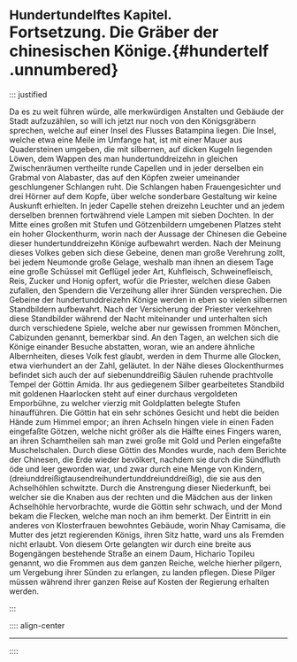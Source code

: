 # <small>Hundertundelftes Kapitel.</small><br />Fortsetzung. Die Gräber der chinesischen Könige.{#hundertelf .unnumbered}

::: justified

Da es zu weit führen würde, alle merkwürdigen Anstalten und Gebäude der Stadt
aufzuzählen, so will ich jetzt nur noch von den Königsgräbern sprechen, welche
auf einer Insel des Flusses Batampina liegen. Die Insel, welche etwa eine Meile
im Umfange hat, ist mit einer Mauer aus Quadersteinen umgeben, die mit
silbernen, auf dicken Kugeln liegenden Löwen, dem Wappen des man
hundertunddreizehn in gleichen Zwischenräumen vertheilte runde Capellen und in
jeder derselben ein Grabmal von Alabaster, das auf den Köpfen zweier umeinander
geschlungener Schlangen ruht. Die Schlangen haben Frauengesichter und drei
Hörner auf dem Kopfe, über welche sonderbare Gestaltung wir keine Auskunft
erhielten. In jeder Capelle stehen dreizehn Leuchter und an jedem derselben
brennen fortwährend viele Lampen mit sieben Dochten. In der Mitte eines großen
mit Stufen und Götzenbildern umgebenen Platzes steht ein hoher Glockenthurm,
worin nach der Aussage der Chinesen die Gebeine dieser hundertunddreizehn Könige
aufbewahrt werden. Nach der Meinung dieses Volkes geben sich diese Gebeine,
denen man große Verehrung zollt, bei jedem Neumonde große Gelage, weshalb man
ihnen an diesem Tage eine große Schüssel mit Geflügel jeder Art, Kuhfleisch,
Schweinefleisch, Reis, Zucker und Honig opfert, wofür die Priester, welchen
diese Gaben zufallen, den Spendern die Verzeihung aller ihrer Sünden
versprechen. Die Gebeine der hundertunddreizehn Könige werden in eben so vielen
silbernen Standbildern aufbewahrt. Nach der Versicherung der Priester verkehren
diese Standbilder während der Nacht miteinander und unterhalten sich durch
verschiedene Spiele, welche aber nur gewissen frommen Mönchen, Cabizunden
genannt, bemerkbar sind. An den Tagen, an welchen sich die Könige einander
Besuche abstatten, woran, wie an andere ähnliche Albernheiten, dieses Volk fest
glaubt, werden in dem Thurme alle Glocken, etwa vierhundert an der Zahl,
geläutet. In der Nähe dieses Glockenthurmes befindet sich auch der auf
siebenunddreißig Säulen ruhende prachtvolle Tempel der Göttin Amida. Ihr aus
gediegenem Silber gearbeitetes Standbild mit goldenen Haarlocken steht auf einer
durchaus vergoldeten Emporbühne, zu welcher vierzig mit Goldplatten belegte
Stufen hinaufführen. Die Göttin hat ein sehr schönes Gesicht und hebt die beiden
Hände zum Himmel empor; an ihren Achseln hingen viele in einen Faden eingefaßte
Götzen, welche nicht größer als die Hälfte eines Fingers waren, an ihren
Schamtheilen sah man zwei große mit Gold und Perlen eingefaßte Muschelschalen.
Durch diese Göttin des Mondes wurde, nach dem Berichte der Chinesen, die Erde
wieder bevölkert, nachdem sie durch die Sündfluth öde und leer geworden war, und
zwar durch eine Menge von Kindern,
(dreiunddreißigtausendreihundertunddreiunddreißig), die sie aus den Achselhöhlen
schwitzte. Durch die Anstrengung dieser Niederkunft, bei welcher sie die Knaben
aus der rechten und die Mädchen aus der linken Achselhöhle hervorbrachte, wurde
die Göttin sehr schwach, und der Mond bekam die Flecken, welche man noch an ihm
bemerkt. Der Eintritt in ein anderes von Klosterfrauen bewohntes Gebäude, worin
Nhay Camisama, die Mutter des jetzt regierenden Königs, ihren Sitz hatte, ward
uns als Fremden nicht erlaubt. Von diesem Orte gelangten wir durch eine breite
aus Bogengängen bestehende Straße an einem Daum, Hichario Topileu genannt, wo
die Frommen aus dem ganzen Reiche, welche hierher pilgern, um Vergebung ihrer
Sünden zu erlangen, zu landen pflegen. Diese Pilger müssen während ihrer ganzen
Reise auf Kosten der Regierung erhalten werden.

:::

:::: align-center
****
::::
